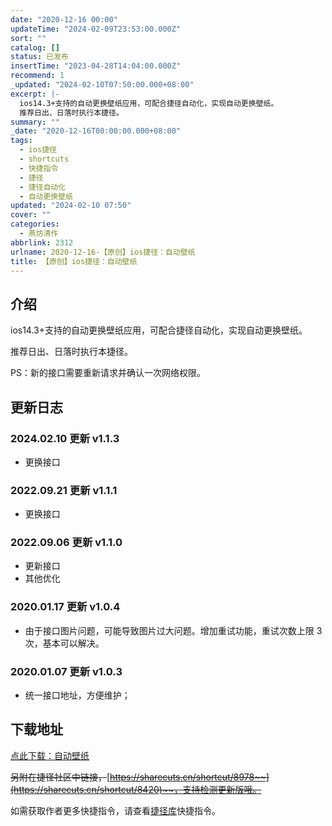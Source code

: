```yaml
---
date: "2020-12-16 00:00"
updateTime: "2024-02-09T23:53:00.000Z"
sort: ""
catalog: []
status: 已发布
insertTime: "2023-04-28T14:04:00.000Z"
recommend: 1
_updated: "2024-02-10T07:50:00.000+08:00"
excerpt: |-
  ios14.3+支持的自动更换壁纸应用，可配合捷径自动化，实现自动更换壁纸。
  推荐日出、日落时执行本捷径。
summary: ""
_date: "2020-12-16T00:00:00.000+08:00"
tags:
  - ios捷径
  - shortcuts
  - 快捷指令
  - 捷径
  - 捷径自动化
  - 自动更换壁纸
updated: "2024-02-10 07:50"
cover: ""
categories:
  - 燕坊清作
abbrlink: 2312
urlname: 2020-12-16-【原创】ios捷径：自动壁纸
title: 【原创】ios捷径：自动壁纸
---
```


## 介绍

ios14.3+支持的自动更换壁纸应用，可配合捷径自动化，实现自动更换壁纸。

推荐日出、日落时执行本捷径。

PS：新的接口需要重新请求并确认一次网络权限。

## 更新日志

### 2024.02.10 更新 v1.1.3

- 更换接口

### 2022.09.21 更新 v1.1.1

- 更换接口

### 2022.09.06 更新 v1.1.0

- 更新接口
- 其他优化

### 2020.01.17 更新 v1.0.4

- 由于接口图片问题，可能导致图片过大问题。增加重试功能，重试次数上限 3 次，基本可以解决。

### 2020.01.07 更新 v1.0.3

- 统一接口地址，方便维护；

## 下载地址

[点此下载：自动壁纸](https://www.icloud.com/shortcuts/69fe4fe6ae334e9f81150db01397ef67)

~~另附在捷径社区中链接，~~[~~https://sharecuts.cn/shortcut/8978~~](https://sharecuts.cn/shortcut/8420)~~，支持检测更新版哦。~~

如需获取作者更多快捷指令，请查看[捷径库](https://www.bmqy.net/2342.html)快捷指令。
